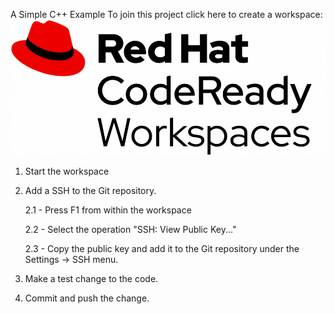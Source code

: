 A Simple C++ Example
To join this project click here to create a workspace: [![Contribute](/images/crw-logo.png)](https://codeready-openshift-workspaces.apps.cluster-dfbe.dfbe.sandbox1041.opentlc.com/factory?url=https://github.com/marrober/cpp-example)

1. Start the workspace
2. Add a SSH to the Git repository.

    2.1 - Press F1 from within the workspace
   
    2.2 - Select the operation "SSH: View Public Key..."
    
    2.3  - Copy the public key and add it to the Git repository under the Settings -> SSH menu.
   
3. Make a test change to the code.
4. Commit and push the change.
